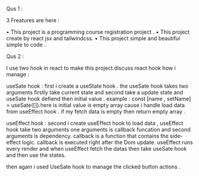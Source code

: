 Qus 1 : 

3 Freatures are here : 

• This project is a programming course registration project .
• This project create by react jsx and tailwindcss.
• This project simple and beautiful simple to code .


Qus 2 : 

I use two hook in react to make this project.discuss react hook how i manage :

useSate hook : first i create a useState hook . the useSate hook takes two arguments firstly take current state and second take a update state and useSate hook defiend then initial value . example : const [name , setName] = useSate([]).here is initial value is empty array cause i handle load data from useEffect hook . if my fetch data is empty then return empty array .


useEffect hook : second i create useEffect hook to load data , useEffect hook take two arguments one arguments is callback funcation and second arguments is dependency. callback is a function that contains the side-effect logic. callback is executed right after the Dom update. useEffect runs every render and when useEffect fetch the datas then take useSate hook and then use the states.


then again i used UseSate hook to manage the clicked button actions . 